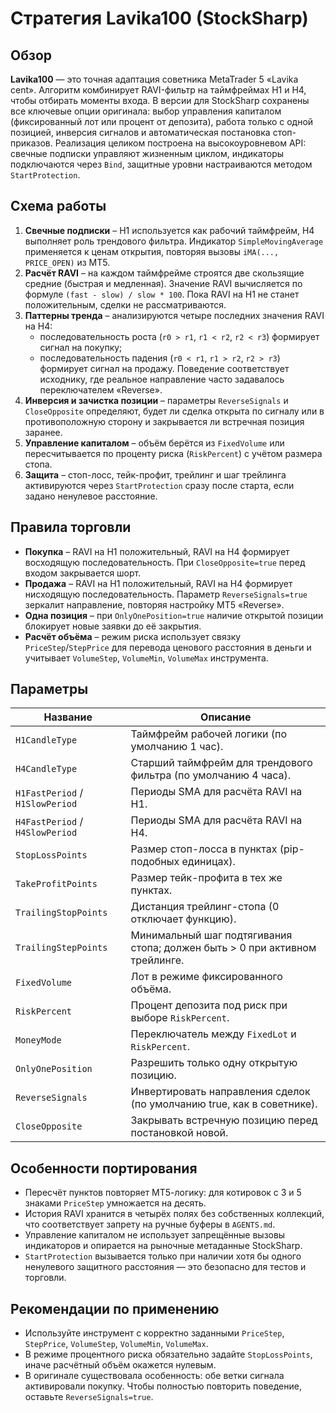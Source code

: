 # Стратегия Lavika100 (StockSharp)

## Обзор
**Lavika100** — это точная адаптация советника MetaTrader 5 «Lavika  cent». Алгоритм комбинирует RAVI-фильтр на таймфреймах H1 и H4, чтобы отбирать моменты входа. В версии для StockSharp сохранены все ключевые опции оригинала: выбор управления капиталом (фиксированный лот или процент от депозита), работа только с одной позицией, инверсия сигналов и автоматическая постановка стоп-приказов. Реализация целиком построена на высокоуровневом API: свечные подписки управляют жизненным циклом, индикаторы подключаются через `Bind`, защитные уровни настраиваются методом `StartProtection`.

## Схема работы
1. **Свечные подписки** – H1 используется как рабочий таймфрейм, H4 выполняет роль трендового фильтра. Индикатор `SimpleMovingAverage` применяется к ценам открытия, повторяя вызовы `iMA(..., PRICE_OPEN)` из МТ5.
2. **Расчёт RAVI** – на каждом таймфрейме строятся две скользящие средние (быстрая и медленная). Значение RAVI вычисляется по формуле `(fast - slow) / slow * 100`. Пока RAVI на H1 не станет положительным, сделки не рассматриваются.
3. **Паттерны тренда** – анализируются четыре последних значения RAVI на H4:
   - последовательность роста (`r0 > r1`, `r1 < r2`, `r2 < r3`) формирует сигнал на покупку;
   - последовательность падения (`r0 < r1`, `r1 > r2`, `r2 > r3`) формирует сигнал на продажу. Поведение соответствует исходнику, где реальное направление часто задавалось переключателем «Reverse».
4. **Инверсия и зачистка позиции** – параметры `ReverseSignals` и `CloseOpposite` определяют, будет ли сделка открыта по сигналу или в противоположную сторону и закрывается ли встречная позиция заранее.
5. **Управление капиталом** – объём берётся из `FixedVolume` или пересчитывается по проценту риска (`RiskPercent`) с учётом размера стопа.
6. **Защита** – стоп-лосс, тейк-профит, трейлинг и шаг трейлинга активируются через `StartProtection` сразу после старта, если задано ненулевое расстояние.

## Правила торговли
- **Покупка** – RAVI на H1 положительный, RAVI на H4 формирует восходящую последовательность. При `CloseOpposite=true` перед входом закрывается шорт.
- **Продажа** – RAVI на H1 положительный, RAVI на H4 формирует нисходящую последовательность. Параметр `ReverseSignals=true` зеркалит направление, повторяя настройку MT5 «Reverse».
- **Одна позиция** – при `OnlyOnePosition=true` наличие открытой позиции блокирует новые заявки до её закрытия.
- **Расчёт объёма** – режим риска использует связку `PriceStep`/`StepPrice` для перевода ценового расстояния в деньги и учитывает `VolumeStep`, `VolumeMin`, `VolumeMax` инструмента.

## Параметры
| Название | Описание |
| --- | --- |
| `H1CandleType` | Таймфрейм рабочей логики (по умолчанию 1 час). |
| `H4CandleType` | Старший таймфрейм для трендового фильтра (по умолчанию 4 часа). |
| `H1FastPeriod` / `H1SlowPeriod` | Периоды SMA для расчёта RAVI на H1. |
| `H4FastPeriod` / `H4SlowPeriod` | Периоды SMA для расчёта RAVI на H4. |
| `StopLossPoints` | Размер стоп-лосса в пунктах (pip-подобных единицах). |
| `TakeProfitPoints` | Размер тейк-профита в тех же пунктах. |
| `TrailingStopPoints` | Дистанция трейлинг-стопа (0 отключает функцию). |
| `TrailingStepPoints` | Минимальный шаг подтягивания стопа; должен быть > 0 при активном трейлинге. |
| `FixedVolume` | Лот в режиме фиксированного объёма. |
| `RiskPercent` | Процент депозита под риск при выборе `RiskPercent`. |
| `MoneyMode` | Переключатель между `FixedLot` и `RiskPercent`. |
| `OnlyOnePosition` | Разрешить только одну открытую позицию. |
| `ReverseSignals` | Инвертировать направления сделок (по умолчанию true, как в советнике). |
| `CloseOpposite` | Закрывать встречную позицию перед постановкой новой. |

## Особенности портирования
- Пересчёт пунктов повторяет МТ5-логику: для котировок с 3 и 5 знаками `PriceStep` умножается на десять.
- История RAVI хранится в четырёх полях без собственных коллекций, что соответствует запрету на ручные буферы в `AGENTS.md`.
- Управление капиталом не использует запрещённые вызовы индикаторов и опирается на рыночные метаданные StockSharp.
- `StartProtection` вызывается только при наличии хотя бы одного ненулевого защитного расстояния — это безопасно для тестов и торговли.

## Рекомендации по применению
- Используйте инструмент с корректно заданными `PriceStep`, `StepPrice`, `VolumeStep`, `VolumeMin`, `VolumeMax`.
- В режиме процентного риска обязательно задайте `StopLossPoints`, иначе расчётный объём окажется нулевым.
- В оригинале существовала особенность: обе ветки сигнала активировали покупку. Чтобы полностью повторить поведение, оставьте `ReverseSignals=true`.
